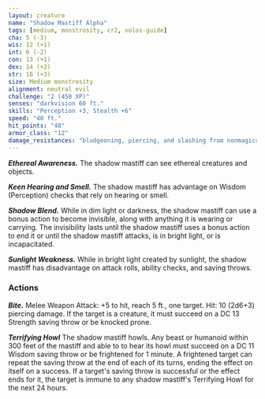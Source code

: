 ```yaml
---
layout: creature
name: "Shadow Mastiff Alpha"
tags: [medium, monstrosity, cr2, volos-guide]
cha: 5 (-3)
wis: 12 (+1)
int: 6 (-2)
con: 13 (+1)
dex: 14 (+2)
str: 16 (+3)
size: Medium monstrosity
alignment: neutral evil
challenge: "2 (450 XP)"
senses: "darkvision 60 ft."
skills: "Perception +3, Stealth +6"
speed: "40 ft."
hit_points: "48"
armor_class: "12"
damage_resistances: "bludgeoning, piercing, and slashing from nonmagical attacks while in dim light or darkness"
---
```


***Ethereal Awareness.*** The shadow mastiff can see ethereal creatures and objects.

***Keen Hearing and Smell.*** The shadow mastiff has advantage on Wisdom (Perception) checks that rely on hearing or smell.

***Shadow Blend.*** While in dim light or darkness, the shadow mastiff can use a bonus action to become invisible, along with anything it is wearing or carrying. The invisibility lasts until the shadow mastiff uses a bonus action to end it or until the shadow mastiff attacks, is in bright light, or is incapacitated.

***Sunlight Weakness.*** While in bright light created by sunlight, the shadow mastiff has disadvantage on attack rolls, ability checks, and saving throws.

### Actions

***Bite.*** Melee Weapon Attack: +5 to hit, reach 5 ft., one target. Hit: 10 (2d6+3) piercing damage. If the target is a creature, it must succeed on a DC 13 Strength saving throw or be knocked prone.

***Terrifying Howl*** The shadow mastiff howls. Any beast or humanoid within 300 feet of the mastiff and able to to hear its howl must succeed on a DC 11 Wisdom saving throw or be frightened for 1 minute. A frightened target can repeat the saving throw at the end of each of its turns, ending the effect on itself on a success. If a target's saving throw is successful or the effect ends for it, the target is immune to any shadow mastiff's Terrifying Howl for the next 24 hours.